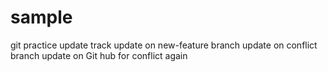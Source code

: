 # sample
git practice
update
track
update on new-feature branch
update on conflict branch
update on Git hub for conflict again
